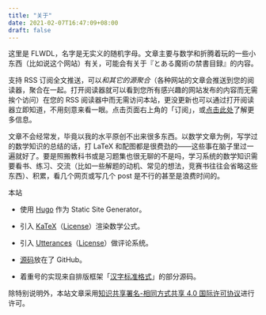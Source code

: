 ```yaml
---
title: "关于"
date: 2021-02-07T16:47:09+08:00
draft: false
---
```


这里是 FLWDL，名字是无实义的随机字母。文章主要与数学和折腾着玩的一些小东西（比如说这个网站）有关，可能会有关于<span lang="ja">『とある魔術の禁書目録』</span>的内容。

支持 RSS 订阅全文推送，可以*和其它的源聚合*（各种网站的文章会推送到您的阅读器，聚合在一起。打开阅读器就可以看到您所有感兴趣的网站发布的内容而无需挨个访问）在您的 RSS 阅读器中而无需访问本站，更没更新也可以通过打开阅读器立即知道，不用刻意来看一眼。点击页面右上角的「订阅」，或[点击此处](https://flwdl.github.io/subscribe)了解更多信息。

文章不会经常发，毕竟以我的水平原创不出来很多东西。以数学文章为例，写学过的数学知识的总结的话，打 LaTeX 和配图都是很费劲的——这些事在脑子里过一遍就好了。要是照搬教科书或是习题集也很无聊的不是吗，学习系统的数学知识需要看书、练习、交流（比如一些解题的动机、常见的想法，竞赛书往往会省略这些东西）、积累，看几个网页或写几个 post 是不行的甚至是浪费时间的。

本站

- 使用 [Hugo][Hugo website] 作为 Static Site Generator。

- 引入 [KaTeX](https://katex.org)（[License][KaTeX license]）渲染数学公式。

- 引入 [Utterances](https://utteranc.es)（[License][Utterances license]）做评论系统。

- [源码](https://github.com/flwdl/website)放在了 GitHub。

- 着重号的实现来自排版框架「[汉字标准格式](https://github.com/ethantw/Han)」的部分源码。

除特别说明外，本站文章采用[知识共享署名-相同方式共享 4.0 国际许可协议](https://creativecommons.org/licenses/by-sa/4.0/)进行许可。

[Hugo website]: https://gohugo.io/

[KaTeX license]: https://github.com/flwdl/website/blob/main/static/third-party/katex/LICENSE

[Utterances license]: https://github.com/utterance/utterances/blob/master/LICENSE.md
